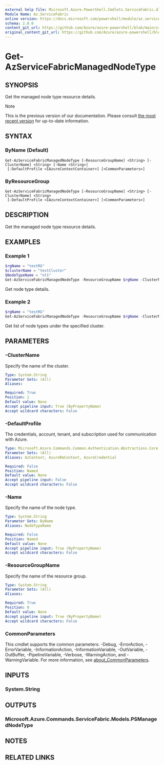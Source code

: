 ```yaml
---
external help file: Microsoft.Azure.PowerShell.Cmdlets.ServiceFabric.dll-Help.xml
Module Name: Az.ServiceFabric
online version: https://docs.microsoft.com/powershell/module/az.servicefabric/get-azservicefabricmanagednodetype
schema: 2.0.0
content_git_url: https://github.com/Azure/azure-powershell/blob/main/src/ServiceFabric/ServiceFabric/help/Get-AzServiceFabricManagedNodeType.md
original_content_git_url: https://github.com/Azure/azure-powershell/blob/main/src/ServiceFabric/ServiceFabric/help/Get-AzServiceFabricManagedNodeType.md
---
```


# Get-AzServiceFabricManagedNodeType

## SYNOPSIS
Get the managed node type resource details.

> [!NOTE]
>This is the previous version of our documentation. Please consult [the most recent version](/powershell/module/az.servicefabric/get-azservicefabricmanagednodetype) for up-to-date information.

## SYNTAX

### ByName (Default)
```
Get-AzServiceFabricManagedNodeType [-ResourceGroupName] <String> [-ClusterName] <String> [-Name <String>]
 [-DefaultProfile <IAzureContextContainer>] [<CommonParameters>]
```

### ByResourceGroup
```
Get-AzServiceFabricManagedNodeType [-ResourceGroupName] <String> [-ClusterName] <String>
 [-DefaultProfile <IAzureContextContainer>] [<CommonParameters>]
```

## DESCRIPTION
Get the managed node type resource details.

## EXAMPLES

### Example 1
```powershell
$rgName = "testRG"
$clusterName = "testCluster"
$NodeTypeName = "nt1"
Get-AzServiceFabricManagedNodeType -ResourceGroupName $rgName -ClusterName $clusterName -Name $NodeTypeName
```

Get node type details.

### Example 2
```powershell
$rgName = "testRG"
Get-AzServiceFabricManagedNodeType -ResourceGroupName $rgName -ClusterName $clusterName
```

Get list of node types under the specified cluster.

## PARAMETERS

### -ClusterName
Specify the name of the cluster.

```yaml
Type: System.String
Parameter Sets: (All)
Aliases:

Required: True
Position: 1
Default value: None
Accept pipeline input: True (ByPropertyName)
Accept wildcard characters: False
```

### -DefaultProfile
The credentials, account, tenant, and subscription used for communication with Azure.

```yaml
Type: Microsoft.Azure.Commands.Common.Authentication.Abstractions.Core.IAzureContextContainer
Parameter Sets: (All)
Aliases: AzContext, AzureRmContext, AzureCredential

Required: False
Position: Named
Default value: None
Accept pipeline input: False
Accept wildcard characters: False
```

### -Name
Specify the name of the node type.

```yaml
Type: System.String
Parameter Sets: ByName
Aliases: NodeTypeName

Required: False
Position: Named
Default value: None
Accept pipeline input: True (ByPropertyName)
Accept wildcard characters: False
```

### -ResourceGroupName
Specify the name of the resource group.

```yaml
Type: System.String
Parameter Sets: (All)
Aliases:

Required: True
Position: 0
Default value: None
Accept pipeline input: True (ByPropertyName)
Accept wildcard characters: False
```

### CommonParameters
This cmdlet supports the common parameters: -Debug, -ErrorAction, -ErrorVariable, -InformationAction, -InformationVariable, -OutVariable, -OutBuffer, -PipelineVariable, -Verbose, -WarningAction, and -WarningVariable. For more information, see [about_CommonParameters](http://go.microsoft.com/fwlink/?LinkID=113216).

## INPUTS

### System.String

## OUTPUTS

### Microsoft.Azure.Commands.ServiceFabric.Models.PSManagedNodeType

## NOTES

## RELATED LINKS
